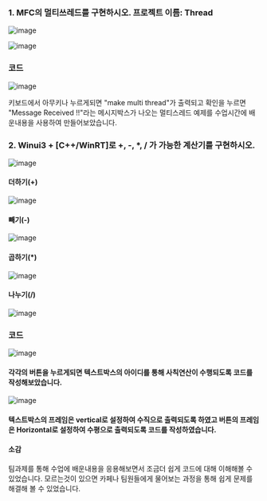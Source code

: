 ### 1. MFC의 멀티쓰레드를 구현하시오. 프로젝트 이름: Thread
![image](https://github.com/qkrgudals1030/WinUI3/assets/50895124/41573c86-d2d5-4f53-abcb-a23bad4e716d)

![image](https://github.com/qkrgudals1030/WinUI3/assets/50895124/12b2ea17-70e1-4fcb-8129-742634c6862e)

### 코드
![image](https://github.com/qkrgudals1030/WinUI3/assets/50895124/bbe16d9a-e40c-4ff6-b565-15577ffcf4bf)

키보드에서 아무키나 누르게되면 "make multi thread"가 출력되고 확인을 누르면 "Message Received !!"라는 메시지박스가 나오는 멀티스레드 예제를 수업시간에 배운내용을 사용하여 만들어보았습니다. 



### 2. Winui3 + [C++/WinRT]로 +, -, *, / 가 가능한 계산기를 구현하시오.
![image](https://github.com/qkrgudals1030/WinUI3/assets/50895124/186c1b8c-6f11-419b-9fc6-d83f3015d265)

#### 더하기(+)
![image](https://github.com/qkrgudals1030/WinUI3/assets/50895124/2011b255-ea7f-4144-a1d8-01ba7075221f)

#### 빼기(-)
![image](https://github.com/qkrgudals1030/WinUI3/assets/50895124/4cea842b-6c7f-416c-afcd-484b76202004)

#### 곱하기(*)
![image](https://github.com/qkrgudals1030/WinUI3/assets/50895124/11ffcb2b-2464-4a83-91bd-f7abffde83ad)

#### 나누기(/)
![image](https://github.com/qkrgudals1030/WinUI3/assets/50895124/b1a3b276-6e69-4692-83bd-dac216954be2)

### 코드
![image](https://github.com/qkrgudals1030/WinUI3/assets/50895124/b270c9bb-8641-400e-93c2-9595d947a6e4)

#### 각각의 버튼을 누르게되면 텍스트박스의 아이디를 통해 사칙연산이 수행되도록 코드를 작성해보았습니다. 

![image](https://github.com/qkrgudals1030/WinUI3/assets/50895124/010f7319-9b98-405d-a752-09d7e66eddd7)

#### 텍스트박스의 프레임은 vertical로 설정하여 수직으로 출력되도록 하였고 버튼의 프레임은 Horizontal로 설정하여 수평으로 출력되도록 코드를 작성하였습니다. 

#### 소감 
팀과제를 통해 수업에 배운내용을 응용해보면서 조금더 쉽게 코드에 대해 이해해볼 수 있었습니다. 모르는것이 있으면 카페나 팀원들에게 물어보는 과정을 통해 쉽게 문제를 해결해 볼 수 있었습니다. 

